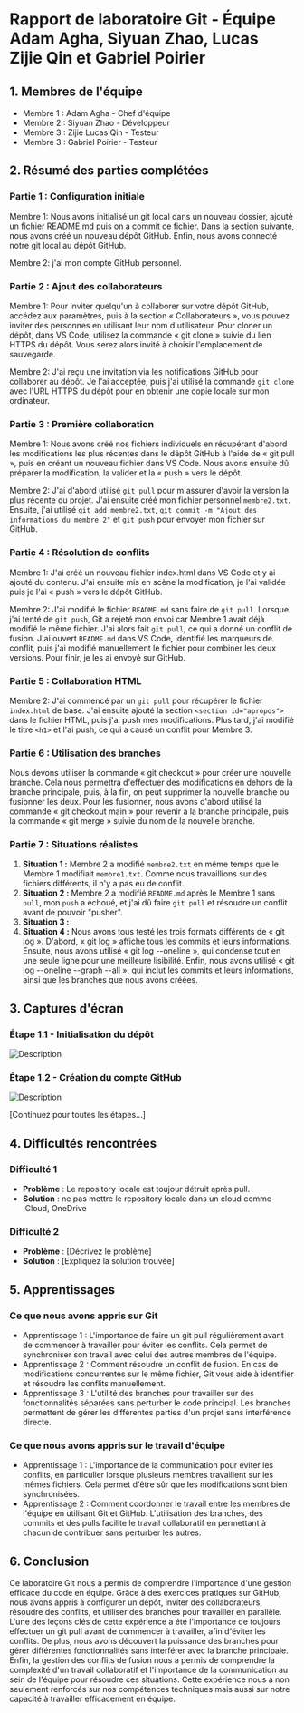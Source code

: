 # Rapport de laboratoire Git - Équipe Adam Agha, Siyuan Zhao, Lucas Zijie Qin et Gabriel Poirier

## 1. Membres de l'équipe
- Membre 1 : Adam Agha - Chef d'équipe
- Membre 2 : Siyuan Zhao - Développeur
- Membre 3 : Zijie Lucas Qin - Testeur
- Membre 3 : Gabriel Poirier - Testeur

## 2. Résumé des parties complétées

### Partie 1 : Configuration initiale
Membre 1: Nous avons initialisé un git local dans un nouveau dossier, ajouté un fichier README.md puis on a commit ce fichier. Dans la section suivante, nous avons créé un nouveau dépôt GitHub. Enfin, nous avons connecté notre git local au dépôt GitHub.

Membre 2: j'ai mon compte GitHub personnel. 

### Partie 2 : Ajout des collaborateurs
Membre 1: Pour inviter quelqu'un à collaborer sur votre dépôt GitHub, accédez aux paramètres, puis à la section « Collaborateurs », vous pouvez inviter des personnes en utilisant leur nom d'utilisateur. Pour cloner un dépôt, dans VS Code, utilisez la commande « git clone » suivie du lien HTTPS du dépôt. Vous serez alors invité à choisir l'emplacement de sauvegarde.

Membre 2: J'ai reçu une invitation via les notifications GitHub pour collaborer au dépôt. Je l'ai acceptée, puis j'ai utilisé la commande `git clone` avec l'URL HTTPS du dépôt pour en obtenir une copie locale sur mon ordinateur.

### Partie 3 : Première collaboration
Membre 1: Nous avons créé nos fichiers individuels en récupérant d'abord les modifications les plus récentes dans le dépôt GitHub à l'aide de « git pull », puis en créant un nouveau fichier dans VS Code. Nous avons ensuite dû préparer la modification, la valider et la « push » vers le dépôt.

Membre 2: J'ai d'abord utilisé `git pull` pour m'assurer d'avoir la version la plus récente du projet. J'ai ensuite créé mon fichier personnel `membre2.txt`. Ensuite, j'ai utilisé `git add membre2.txt`, `git commit -m "Ajout des informations du membre 2"` et `git push` pour envoyer mon fichier sur GitHub.

### Partie 4 : Résolution de conflits
Membre 1: J'ai créé un nouveau fichier index.html dans VS Code et y ai ajouté du contenu. J'ai ensuite mis en scène la modification, je l'ai validée puis je l'ai « push » vers le dépôt GitHub.

Membre 2: J'ai modifié le fichier `README.md` sans faire de `git pull`. Lorsque j'ai tenté de `git push`, Git a rejeté mon envoi car Membre 1 avait déjà modifié le même fichier. J'ai alors fait `git pull`, ce qui a donné un conflit de fusion. J'ai ouvert `README.md` dans VS Code, identifié les marqueurs de conflit, puis j'ai modifié manuellement le fichier pour combiner les deux versions. Pour finir, je les ai envoyé sur GitHub.

### Partie 5 : Collaboration HTML
Membre 2: J'ai commencé par un `git pull` pour récupérer le fichier `index.html` de base. J'ai ensuite ajouté la section `<section id="apropos">` dans le fichier HTML, puis j'ai push mes modifications. Plus tard, j'ai modifié le titre `<h1>` et l'ai push, ce qui a causé un conflit pour Membre 3.

### Partie 6 : Utilisation des branches
Nous devons utiliser la commande « git checkout » pour créer une nouvelle branche. Cela nous permettra d'effectuer des modifications en dehors de la branche principale, puis, à la fin, on peut supprimer la nouvelle branche ou fusionner les deux. Pour les fusionner, nous avons d'abord utilisé la commande « git checkout main » pour revenir à la branche principale, puis la commande « git merge » suivie du nom de la nouvelle branche.

### Partie 7 : Situations réalistes
1.  **Situation 1 :** Membre 2 a modifié `membre2.txt` en même temps que le Membre 1 modifiait `membre1.txt`. Comme nous travaillions sur des fichiers différents, il n'y a pas eu de conflit.
2.  **Situation 2 :** Membre 2 a modifié `README.md` après le Membre 1 sans `pull`, mon `push` a échoué, et j'ai dû faire `git pull` et résoudre un conflit avant de pouvoir "pusher".
3.  **Situation 3 :**
4.  **Situation 4 :** Nous avons tous testé les trois formats différents de « git log ». D'abord, « git log » affiche tous les commits et leurs informations. Ensuite, nous avons utilisé « git log --oneline », qui condense tout en une seule ligne pour une meilleure lisibilité. Enfin, nous avons utilisé « git log --oneline --graph --all », qui inclut les commits et leurs informations, ainsi que les branches que nous avons créées.

## 3. Captures d'écran

### Étape 1.1 - Initialisation du dépôt
![Description](chemin/vers/capture1.png)

### Étape 1.2 - Création du compte GitHub
![Description](chemin/vers/capture2.png)

[Continuez pour toutes les étapes...]

## 4. Difficultés rencontrées

### Difficulté 1
- **Problème** : Le repository locale est toujour détruit après pull.
- **Solution** : ne pas mettre le repository locale dans un cloud comme ICloud, OneDrive

### Difficulté 2
- **Problème** : [Décrivez le problème]
- **Solution** : [Expliquez la solution trouvée]

## 5. Apprentissages

### Ce que nous avons appris sur Git
- Apprentissage 1 : L'importance de faire un git pull régulièrement avant de commencer à travailler pour éviter les conflits. Cela permet de synchroniser son travail avec celui des autres membres de l'équipe.
- Apprentissage 2 : Comment résoudre un conflit de fusion. En cas de modifications concurrentes sur le même fichier, Git vous aide à identifier et résoudre les conflits manuellement.
- Apprentissage 3 : L'utilité des branches pour travailler sur des fonctionnalités séparées sans perturber le code principal. Les branches permettent de gérer les différentes parties d'un projet sans interférence directe.

### Ce que nous avons appris sur le travail d'équipe
- Apprentissage 1 : L'importance de la communication pour éviter les conflits, en particulier lorsque plusieurs membres travaillent sur les mêmes fichiers. Cela permet d'être sûr que les modifications sont bien synchronisées.
- Apprentissage 2 : Comment coordonner le travail entre les membres de l'équipe en utilisant Git et GitHub. L'utilisation des branches, des commits et des pulls facilite le travail collaboratif en permettant à chacun de contribuer sans perturber les autres.

## 6. Conclusion
Ce laboratoire Git nous a permis de comprendre l'importance d'une gestion efficace du code en équipe. Grâce à des exercices pratiques sur GitHub, nous avons appris à configurer un dépôt, inviter des collaborateurs, résoudre des conflits, et utiliser des branches pour travailler en parallèle. L'une des leçons clés de cette expérience a été l'importance de toujours effectuer un git pull avant de commencer à travailler, afin d'éviter les conflits. De plus, nous avons découvert la puissance des branches pour gérer différentes fonctionnalités sans interférer avec la branche principale. Enfin, la gestion des conflits de fusion nous a permis de comprendre la complexité d'un travail collaboratif et l'importance de la communication au sein de l'équipe pour résoudre ces situations. Cette expérience nous a non seulement renforcés sur nos compétences techniques mais aussi sur notre capacité à travailler efficacement en équipe.